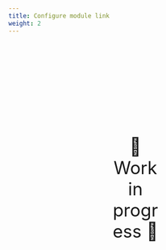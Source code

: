 ```yaml
---
title: Configure module link
weight: 2
---
```

<div style="text-align: center; font-size:2.5em;margin: 200px;">🚧 Work in progress 🚧</div>